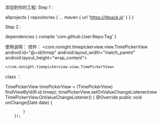 
添加到你的工程:
Step 1 :

allprojects {
		repositories {
			...
			maven { url 'https://jitpack.io' }
		}
	}
  
  
Step 2 :

dependencies {
		compile 'com.github.User:Repo:Tag'
	}
  
 
 使用说明：
  控件：
  <com.nonight.timepickerview.view.TimePickerView
        android:id="@+id/timep"
        android:layout_width="match_parent"
        android:layout_height="wrap_content">

    </com.nonight.timepickerview.view.TimePickerView>

class ：

TimePickerView timePickerView = (TimePickerView) findViewById(R.id.timep);
timePickerView.setOnValueChangeListener(new TimePickerView.OnValueChangeListener() {
            @Override
            public void onChange(Date date) {
                
            }
        });
